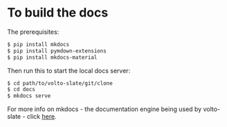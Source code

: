 # To build the docs

The prerequisites:

```bash
$ pip install mkdocs
$ pip install pymdown-extensions
$ pip install mkdocs-material
```

Then run this to start the local docs server:

```bash
$ cd path/to/volto-slate/git/clone
$ cd docs
$ mkdocs serve
```

For more info on mkdocs - the documentation engine being used by volto-slate - click [here](https://www.mkdocs.org/).